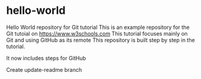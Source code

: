 # hello-world
Hello World repository for Git tutorial
This is an example repository for the Git tutoial on https://www.w3schools.com
This tutorial focuses mainly on Git and using GitHub as its remote
This repository is built step by step in the tutorial.

It now includes steps for GitHub

Create update-readme branch